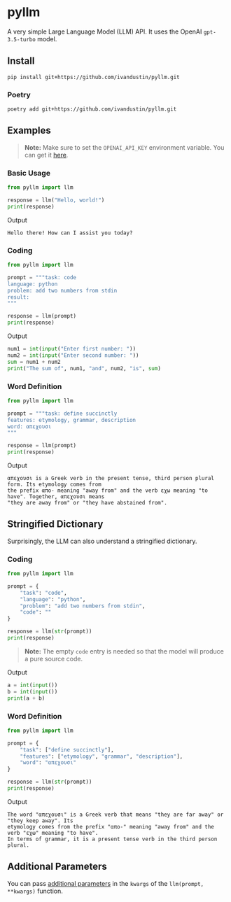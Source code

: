 # pyllm

A very simple Large Language Model (LLM) API. It uses the OpenAI `gpt-3.5-turbo` model.

## Install

```
pip install git+https://github.com/ivandustin/pyllm.git
```

### Poetry

```
poetry add git+https://github.com/ivandustin/pyllm.git
```

## Examples

> **Note:** Make sure to set the `OPENAI_API_KEY` environment variable. You can get it [here](https://platform.openai.com/account/api-keys).

### Basic Usage

```python
from pyllm import llm

response = llm("Hello, world!")
print(response)
```

Output

```
Hello there! How can I assist you today?
```

### Coding

```python
from pyllm import llm

prompt = """task: code
language: python
problem: add two numbers from stdin
result:
"""

response = llm(prompt)
print(response)
```

Output

```python
num1 = int(input("Enter first number: "))
num2 = int(input("Enter second number: "))
sum = num1 + num2
print("The sum of", num1, "and", num2, "is", sum)
```

### Word Definition

```python
from pyllm import llm

prompt = """task: define succinctly
features: etymology, grammar, description
word: απεχουσι
"""

response = llm(prompt)
print(response)
```

Output

```
απεχουσι is a Greek verb in the present tense, third person plural form. Its etymology comes from 
the prefix απο- meaning "away from" and the verb εχω meaning "to have". Together, απεχουσι means 
"they are away from" or "they have abstained from".
```

## Stringified Dictionary

Surprisingly, the LLM can also understand a stringified dictionary.

### Coding

```python
from pyllm import llm

prompt = {
    "task": "code",
    "language": "python",
    "problem": "add two numbers from stdin",
    "code": ""
}

response = llm(str(prompt))
print(response)
```

> **Note:** The empty `code` entry is needed so that the model will produce a pure source code.

Output

```python
a = int(input())
b = int(input())
print(a + b)
```

### Word Definition

```python
from pyllm import llm

prompt = {
    "task": ["define succinctly"],
    "features": ["etymology", "grammar", "description"],
    "word": "απεχουσι"
}

response = llm(str(prompt))
print(response)
```

Output

```
The word "απεχουσι" is a Greek verb that means "they are far away" or "they keep away". Its 
etymology comes from the prefix "απο-" meaning "away from" and the verb "εχω" meaning "to have". 
In terms of grammar, it is a present tense verb in the third person plural.
```

## Additional Parameters

You can pass [additional parameters](https://platform.openai.com/docs/api-reference/chat) in the `kwargs` of the `llm(prompt, **kwargs)` function.
